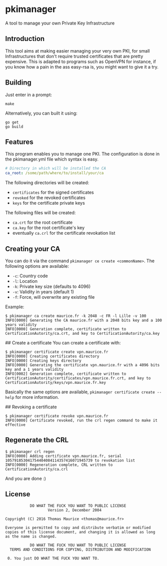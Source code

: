# pkimanager
A tool to manage your own Private Key Infrastructure

## Introduction
This tool aims at making easier managing your very own PKI, for small Infrastructures
that don't require trusted certificates that are pretty expensive. This is adapted to
programs such as OpenVPN for instance, if you know how a pain in the ass easy-rsa is,
you might want to give it a try.

## Building
Just enter in a prompt:
```
make
```

Alternatively, you can built it using:
```
go get
go build
```

## Features
This program enables you to manage one PKI. The configuration is done in the pkimanager.yml file
which syntax is easy.
```yaml
# Directory in which will be installed the CA
ca_root: /some/path/where/to/install/your/ca
```

The following directories will be created:
* `certificates` for the signed certificates
* `revoked` for the revoked certificates
* `keys` for the certificate private keys

The following files will be created:
* `ca.crt` for the root certificate
* `ca.key` for the root certificate's key
* eventually `ca.crl` for the certificate revokation list

## Creating your CA
You can do it via the command `pkimanager ce create <commonName>`. The following options are available:
* `-c`: Country code
* `-l`: Location
* `-k`: Private key size (defaults to 4096)
* `-v`: Validity in years (default 1)
* `-f`: Force, will overwrite any existing file

Example:
```
$ pkimanager ca create maurice.fr -k 2048 -c FR -l Lille -v 100
INFO[0000] Generating the CA maurice.fr with a 2048 bits key and a 100 years validity
INFO[0000] Generation complete, certificate written to CertificationAutority/ca.crt, and key to CertificationAutority/ca.key
```

## Create a certificate
You can create a certificate with:
```
$ pkimanager certificate create vpn.maurice.fr
INFO[0000] Creating certificates directory              
INFO[0000] Creating keys directory                      
INFO[0000] Generating the certificate vpn.maurice.fr with a 4096 bits key and a 1 years validity
INFO[0002] Generation complete, certificate written to CertificationAutority/certificates/vpn.maurice.fr.crt, and key to CertificationAutority/keys/vpn.maurice.fr.key
```

Basically the same options are available, `pkimanager certificate create --help` for more information.

## Revoking a certificate
```
$ pkimanager certificate revoke vpn.maurice.fr
INFO[0000] Certificate revoked, run the crl regen command to make it effective
```

## Regenerate the CRL
```
$ pkimanager crl regen
INFO[0000] Adding certificate vpn.maurice.fr, serial 105791853041754404084114357416071945739 to revokation list
INFO[0000] Regeneration complete, CRL written to CertificationAutority/ca.crl
```

And you are done :)

## License
```
           DO WHAT THE FUCK YOU WANT TO PUBLIC LICENSE
                   Version 2, December 2004

Copyright (C) 2016 Thomas Maurice <thomas@maurice.fr>

Everyone is permitted to copy and distribute verbatim or modified
copies of this license document, and changing it is allowed as long
as the name is changed.

           DO WHAT THE FUCK YOU WANT TO PUBLIC LICENSE
  TERMS AND CONDITIONS FOR COPYING, DISTRIBUTION AND MODIFICATION

 0. You just DO WHAT THE FUCK YOU WANT TO.
```
